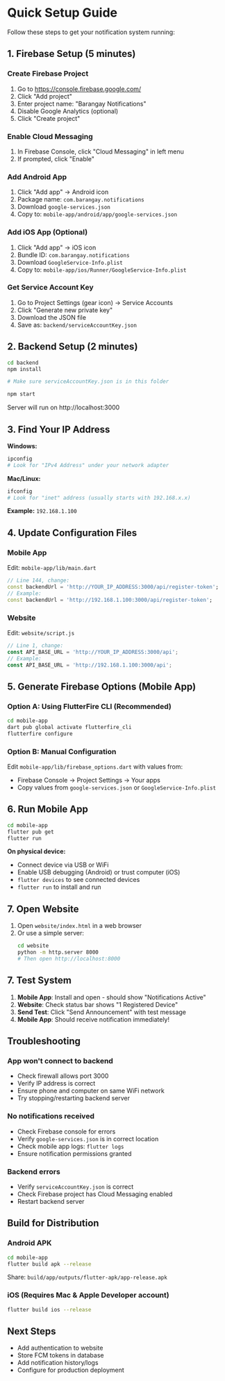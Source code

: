 # Quick Setup Guide

Follow these steps to get your notification system running:

## 1. Firebase Setup (5 minutes)

### Create Firebase Project
1. Go to https://console.firebase.google.com/
2. Click "Add project"
3. Enter project name: "Barangay Notifications"
4. Disable Google Analytics (optional)
5. Click "Create project"

### Enable Cloud Messaging
1. In Firebase Console, click "Cloud Messaging" in left menu
2. If prompted, click "Enable"

### Add Android App
1. Click "Add app" → Android icon
2. Package name: `com.barangay.notifications`
3. Download `google-services.json`
4. Copy to: `mobile-app/android/app/google-services.json`

### Add iOS App (Optional)
1. Click "Add app" → iOS icon
2. Bundle ID: `com.barangay.notifications`
3. Download `GoogleService-Info.plist`
4. Copy to: `mobile-app/ios/Runner/GoogleService-Info.plist`

### Get Service Account Key
1. Go to Project Settings (gear icon) → Service Accounts
2. Click "Generate new private key"
3. Download the JSON file
4. Save as: `backend/serviceAccountKey.json`

## 2. Backend Setup (2 minutes)

```bash
cd backend
npm install

# Make sure serviceAccountKey.json is in this folder

npm start
```

Server will run on http://localhost:3000

## 3. Find Your IP Address

**Windows:**
```bash
ipconfig
# Look for "IPv4 Address" under your network adapter
```

**Mac/Linux:**
```bash
ifconfig
# Look for "inet" address (usually starts with 192.168.x.x)
```

**Example:** `192.168.1.100`

## 4. Update Configuration Files

### Mobile App
Edit: `mobile-app/lib/main.dart`
```dart
// Line 144, change:
const backendUrl = 'http://YOUR_IP_ADDRESS:3000/api/register-token';
// Example:
const backendUrl = 'http://192.168.1.100:3000/api/register-token';
```

### Website
Edit: `website/script.js`
```javascript
// Line 1, change:
const API_BASE_URL = 'http://YOUR_IP_ADDRESS:3000/api';
// Example:
const API_BASE_URL = 'http://192.168.1.100:3000/api';
```

## 5. Generate Firebase Options (Mobile App)

### Option A: Using FlutterFire CLI (Recommended)
```bash
cd mobile-app
dart pub global activate flutterfire_cli
flutterfire configure
```

### Option B: Manual Configuration
Edit `mobile-app/lib/firebase_options.dart` with values from:
- Firebase Console → Project Settings → Your apps
- Copy values from `google-services.json` or `GoogleService-Info.plist`

## 6. Run Mobile App

```bash
cd mobile-app
flutter pub get
flutter run
```

**On physical device:**
- Connect device via USB or WiFi
- Enable USB debugging (Android) or trust computer (iOS)
- `flutter devices` to see connected devices
- `flutter run` to install and run

## 7. Open Website

1. Open `website/index.html` in a web browser
2. Or use a simple server:
   ```bash
   cd website
   python -m http.server 8000
   # Then open http://localhost:8000
   ```

## 7. Test System

1. **Mobile App**: Install and open - should show "Notifications Active"
2. **Website**: Check status bar shows "1 Registered Device"
3. **Send Test**: Click "Send Announcement" with test message
4. **Mobile App**: Should receive notification immediately!

## Troubleshooting

### App won't connect to backend
- Check firewall allows port 3000
- Verify IP address is correct
- Ensure phone and computer on same WiFi network
- Try stopping/restarting backend server

### No notifications received
- Check Firebase console for errors
- Verify `google-services.json` is in correct location
- Check mobile app logs: `flutter logs`
- Ensure notification permissions granted

### Backend errors
- Verify `serviceAccountKey.json` is correct
- Check Firebase project has Cloud Messaging enabled
- Restart backend server

## Build for Distribution

### Android APK
```bash
cd mobile-app
flutter build apk --release
```
Share: `build/app/outputs/flutter-apk/app-release.apk`

### iOS (Requires Mac & Apple Developer account)
```bash
flutter build ios --release
```

## Next Steps

- Add authentication to website
- Store FCM tokens in database
- Add notification history/logs
- Configure for production deployment

